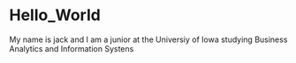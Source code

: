 # Hello_World
My name is jack and I am a junior at the Universiy of Iowa studying Business Analytics and Information Systens
